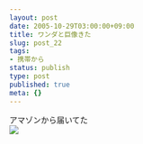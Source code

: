 ```yaml
---
layout: post
date: 2005-10-29T03:00:00+09:00
title: ワンダと巨像きた
slug: post_22
tags:
- 携帯から
status: publish
type: post
published: true
meta: {}
---
```

<div class="caption">アマゾンから届いてた
</div>
<div class="photo"><img src="/images/uploads/blog-photo-1130512750.48-0.jpg" /></div>
